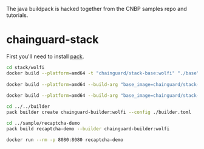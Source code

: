 The java buildpack is hacked together from the CNBP samples repo and tutorials.

# chainguard-stack

First you'll need to install [pack](https://buildpacks.io/docs/tools/pack/).

``` sh
cd stack/wolfi
docker build --platform=amd64 -t "chainguard/stack-base:wolfi" "./base"
 
docker build --platform=amd64 --build-arg "base_image=chainguard/stack-base:wolfi" --build-arg "stack_id=wolfi-base-stack" -t "chainguard/stack-build:wolfi" "./build"
 
docker build --platform=amd64 --build-arg "base_image=chainguard/stack-base:wolfi" --build-arg "stack_id=wolfi-base-stack" -t "chainguard/stack-run:wolfi" "./run"

cd ../../builder
pack builder create chainguard-builder:wolfi --config ./builder.toml

cd ../sample/recaptcha-demo
pack build recaptcha-demo --builder chainguard-builder:wolfi

docker run --rm -p 8080:8080 recaptcha-demo
```
